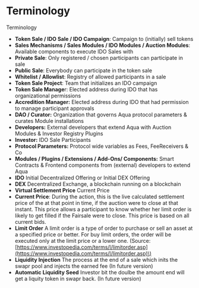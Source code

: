 # Terminology

Terminology

* **Token Sale / IDO Sale / IDO Campaign**: Campaign to \(initially\) sell tokens
* **Sales Mechanisms / Sales Modules / IDO Modules / Auction Modules**: Available components to execute IDO Sales with
* **Private Sale**: Only registered / chosen participants can participate in sale
* **Public Sale**: Everybody can participate in the token sale
* **Whitelist / Allowlist**: Registry of allowed participants in a sale
* **Token Sale Project**: Team that initializes an IDO campaign
* **Token Sale Manage**r: Elected address during IDO that has organizational permissions
* **Accredition Manager:** Elected address during IDO that had permission to manage participant approvals
* **DAO / Curator:** Organization that governs Aqua protocol parameters & curates Module installations
* **Developers:** External developers that extend Aqua with Auction Modules & Investor Registry Plugins
* **Investor:** IDO Sale Participants
* **Protocol Parameters:** Protocol wide variables as Fees, FeeReceivers & Co
* **Modules / Plugins / Extensions / Add-Ons/ Components:** Smart Contracts & Frontend components from \(external\) developers to extend Aqua
* **IDO** Initial Decentralized Offering or Initial DEX Offering
* **DEX** Decentralized Exchange, a blockchain running on a blockchain
* **Virtual Settlement Price** Current Price
* **Current Price**: During the action,  this is the live calculated settlement price of the at that point in time, if the auction were to close at that instant. This price allows a participant to know whether her limit order is likely to get filled if the Fairsale were to close. This price is based on all current bids.
* **Limit Order** A limit order is a type of order to purchase or sell an asset at a specified price or better. For buy limit orders, the order will be executed only at the limit price or a lower one. \(Source: [https://www.investopedia.com/terms/l/limitorder.asp](https://www.investopedia.com/terms/l/limitorder.asp)\)
* **Liquidity Injection** The process at the end of a sale which inits the swapr pool and injects the earned fee \(In future version\)
* **Automatic Liquidity Seed** Investor bit the doulbe the amount end will get a liquity token in swapr back. \(In future version\)

